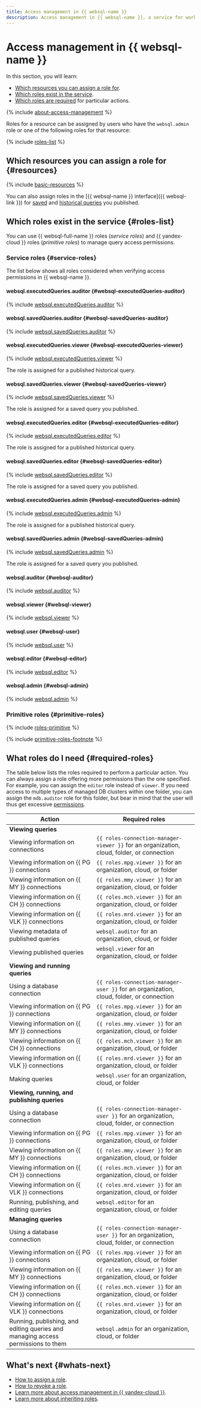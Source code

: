 ```yaml
---
title: Access management in {{ websql-name }}
description: Access management in {{ websql-name }}, a service for working with queries to managed database clusters. This section describes the resources for which you can assign a role, the roles existing in the service, and the roles required to perform a particular action.
---
```


# Access management in {{ websql-name }}

In this section, you will learn:

* [Which resources you can assign a role for](#resources).
* [Which roles exist in the service](#roles-list).
* [Which roles are required](#required-roles) for particular actions.

{% include [about-access-management](../../_includes/iam/about-access-management.md) %}

Roles for a resource can be assigned by users who have the `websql.admin` role or one of the following roles for that resource:

{% include [roles-list](../../_includes/iam/roles-list.md) %}

## Which resources you can assign a role for {#resources}

{% include [basic-resources](../../_includes/iam/basic-resources-for-access-control.md) %}

You can also assign roles in the [{{ websql-name }} interface]({{ websql-link }}) for [saved](../concepts/index.md#saved-queries) and [historical queries](../concepts/index.md#query-log) you published.

## Which roles exist in the service {#roles-list}

You can use {{ websql-full-name }} roles (_service roles_) and {{ yandex-cloud }} roles (_primitive roles_) to manage query access permissions.

### Service roles {#service-roles}

The list below shows all roles considered when verifying access permissions in {{ websql-name }}.

#### websql.executedQueries.auditor {#websql-executedQueries-auditor}

{% include [websql.executedQueries.auditor](../../_roles/websql/executedQueries/auditor.md) %}

#### websql.savedQueries.auditor {#websql-savedQueries-auditor}

{% include [websql.savedQueries.auditor](../../_roles/websql/savedQueries/auditor.md) %}

#### websql.executedQueries.viewer {#websql-executedQueries-viewer}

{% include [websql.executedQueries.viewer](../../_roles/websql/executedQueries/viewer.md) %}

The role is assigned for a published historical query.

#### websql.savedQueries.viewer {#websql-savedQueries-viewer}

{% include [websql.savedQueries.viewer](../../_roles/websql/savedQueries/viewer.md) %}

The role is assigned for a saved query you published.

#### websql.executedQueries.editor {#websql-executedQueries-editor}

{% include [websql.executedQueries.editor](../../_roles/websql/executedQueries/editor.md) %}

The role is assigned for a published historical query.

#### websql.savedQueries.editor {#websql-savedQueries-editor}

{% include [websql.savedQueries.editor](../../_roles/websql/savedQueries/editor.md) %}

The role is assigned for a saved query you published.

#### websql.executedQueries.admin {#websql-executedQueries-admin}

{% include [websql.executedQueries.admin](../../_roles/websql/executedQueries/admin.md) %}

The role is assigned for a published historical query.

#### websql.savedQueries.admin {#websql-savedQueries-admin}

{% include [websql.savedQueries.admin](../../_roles/websql/savedQueries/admin.md) %}

The role is assigned for a saved query you published.

#### websql.auditor {#websql-auditor}

{% include [websql.auditor](../../_roles/websql/auditor.md) %}

#### websql.viewer {#websql-viewer}

{% include [websql.viewer](../../_roles/websql/viewer.md) %}

#### websql.user {#websql-user}

{% include [websql.user](../../_roles/websql/user.md) %}

#### websql.editor {#websql-editor}

{% include [websql.editor](../../_roles/websql/editor.md) %}

#### websql.admin {#websql-admin}

{% include [websql.admin](../../_roles/websql/admin.md) %}

### Primitive roles {#primitive-roles}

{% include [roles-primitive](../../_includes/roles-primitive.md) %}

{% include [primitive-roles-footnote](../../_includes/primitive-roles-footnote.md) %}

## What roles do I need {#required-roles}

The table below lists the roles required to perform a particular action. You can always assign a role offering more permissions than the one specified. For example, you can assign the `editor` role instead of `viewer`. If you need access to multiple types of managed DB clusters within one folder, you can assign the `mdb.auditor` role for this folder, but bear in mind that the user will thus get excessive [permissions](../../iam/roles-reference#mdb-auditor).

Action | Required roles
----- | -----
**Viewing queries** |
Viewing information on connections | `{{ roles-connection-manager-viewer }}` for an organization, cloud, folder, or connection
Viewing information on {{ PG }} connections | `{{ roles.mpg.viewer }}` for an organization, cloud, or folder
Viewing information on {{ MY }} connections | `{{ roles.mmy.viewer }}` for an organization, cloud, or folder
Viewing information on {{ CH }} connections | `{{ roles.mch.viewer }}` for an organization, cloud, or folder
Viewing information on {{ VLK }} connections | `{{ roles.mrd.viewer }}` for an organization, cloud, or folder
Viewing metadata of published queries | `websql.auditor` for an organization, cloud, or folder
Viewing published queries | `websql.viewer` for an organization, cloud, or folder
**Viewing and running queries** |
Using a database connection | `{{ roles-connection-manager-user }}` for an organization, cloud, folder, or connection
Viewing information on {{ PG }} connections | `{{ roles.mpg.viewer }}` for an organization, cloud, or folder
Viewing information on {{ MY }} connections | `{{ roles.mmy.viewer }}` for an organization, cloud, or folder
Viewing information on {{ CH }} connections | `{{ roles.mch.viewer }}` for an organization, cloud, or folder
Viewing information on {{ VLK }} connections | `{{ roles.mrd.viewer }}` for an organization, cloud, or folder
Making queries | `websql.user` for an organization, cloud, or folder
**Viewing, running, and publishing queries** |
Using a database connection | `{{ roles-connection-manager-user }}` for an organization, cloud, folder, or connection
Viewing information on {{ PG }} connections | `{{ roles.mpg.viewer }}` for an organization, cloud, or folder
Viewing information on {{ MY }} connections | `{{ roles.mmy.viewer }}` for an organization, cloud, or folder
Viewing information on {{ CH }} connections | `{{ roles.mch.viewer }}` for an organization, cloud, or folder
Viewing information on {{ VLK }} connections | `{{ roles.mrd.viewer }}` for an organization, cloud, or folder
Running, publishing, and editing queries | `websql.editor` for an organization, cloud, or folder
**Managing queries** |
Using a database connection | `{{ roles-connection-manager-user }}` for an organization, cloud, folder, or connection
Viewing information on {{ PG }} connections | `{{ roles.mpg.viewer }}` for an organization, cloud, or folder
Viewing information on {{ MY }} connections | `{{ roles.mmy.viewer }}` for an organization, cloud, or folder
Viewing information on {{ CH }} connections | `{{ roles.mch.viewer }}` for an organization, cloud, or folder
Viewing information on {{ VLK }} connections | `{{ roles.mrd.viewer }}` for an organization, cloud, or folder
Running, publishing, and editing queries and managing access permissions to them | `websql.admin` for an organization, cloud, or folder

## What's next {#whats-next}

* [How to assign a role](../../iam/operations/roles/grant.md).
* [How to revoke a role](../../iam/operations/roles/revoke.md).
* [Learn more about access management in {{ yandex-cloud }}](../../iam/concepts/access-control/index.md).
* [Learn more about inheriting roles](../../resource-manager/concepts/resources-hierarchy.md#access-rights-inheritance).
